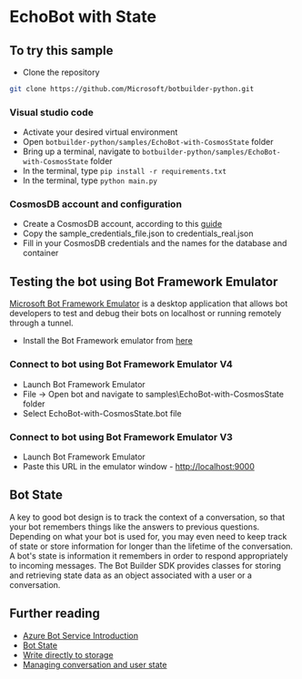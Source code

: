 # EchoBot with State

## To try this sample

- Clone the repository

```bash
git clone https://github.com/Microsoft/botbuilder-python.git
```

### Visual studio code

- Activate your desired virtual environment
- Open `botbuilder-python/samples/EchoBot-with-CosmosState` folder
- Bring up a terminal, navigate to `botbuilder-python/samples/EchoBot-with-CosmosState` folder
- In the terminal, type `pip install -r requirements.txt`
- In the terminal, type `python main.py`

### CosmosDB account and configuration

- Create a CosmosDB account, according to this [guide](https://docs.microsoft.com/en-us/azure/bot-service/bot-builder-howto-v4-storage?view=azure-bot-service-4.0&tabs=csharp#using-cosmos-db)
- Copy the sample_credentials_file.json to credentials_real.json
- Fill in your CosmosDB credentials and the names for the database and container

## Testing the bot using Bot Framework Emulator

[Microsoft Bot Framework Emulator](https://github.com/microsoft/botframework-emulator) is a desktop application that allows bot developers to test and debug their bots on localhost or running remotely through a tunnel.

- Install the Bot Framework emulator from [here](https://github.com/Microsoft/BotFramework-Emulator/releases)

### Connect to bot using Bot Framework Emulator **V4**

- Launch Bot Framework Emulator
- File -> Open bot and navigate to samples\EchoBot-with-CosmosState folder
- Select EchoBot-with-CosmosState.bot file

### Connect to bot using Bot Framework Emulator **V3**

- Launch Bot Framework Emulator
- Paste this URL in the emulator window - <http://localhost:9000>

## Bot State

A key to good bot design is to track the context of a conversation, so that your bot remembers things like the answers to previous questions. Depending on what your bot is used for, you may even need to keep track of state or store information for longer than the lifetime of the conversation. A bot's state is information it remembers in order to respond appropriately to incoming messages. The Bot Builder SDK provides classes for storing and retrieving state data as an object associated with a user or a conversation.

## Further reading

- [Azure Bot Service Introduction](https://docs.microsoft.com/en-us/azure/bot-service/bot-service-overview-introduction?view=azure-bot-service-4.0)
- [Bot State](https://docs.microsoft.com/en-us/azure/bot-service/bot-builder-storage-concept?view=azure-bot-service-4.0)
- [Write directly to storage](https://docs.microsoft.com/en-us/azure/bot-service/bot-builder-howto-v4-storage?view=azure-bot-service-4.0&tabs=csharpechorproperty%2Ccsetagoverwrite%2Ccsetag)
- [Managing conversation and user state](https://docs.microsoft.com/en-us/azure/bot-service/bot-builder-howto-v4-state?view=azure-bot-service-4.0)